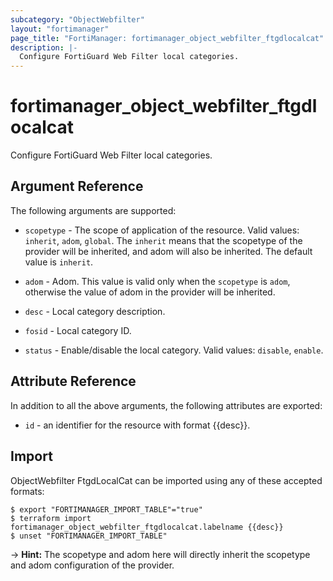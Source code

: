 ```yaml
---
subcategory: "ObjectWebfilter"
layout: "fortimanager"
page_title: "FortiManager: fortimanager_object_webfilter_ftgdlocalcat"
description: |-
  Configure FortiGuard Web Filter local categories.
---
```


# fortimanager_object_webfilter_ftgdlocalcat
Configure FortiGuard Web Filter local categories.

## Argument Reference


The following arguments are supported:

* `scopetype` - The scope of application of the resource. Valid values: `inherit`, `adom`, `global`. The `inherit` means that the scopetype of the provider will be inherited, and adom will also be inherited. The default value is `inherit`.
* `adom` - Adom. This value is valid only when the `scopetype` is `adom`, otherwise the value of adom in the provider will be inherited.

* `desc` - Local category description.
* `fosid` - Local category ID.
* `status` - Enable/disable the local category. Valid values: `disable`, `enable`.



## Attribute Reference

In addition to all the above arguments, the following attributes are exported:
* `id` - an identifier for the resource with format {{desc}}.

## Import

ObjectWebfilter FtgdLocalCat can be imported using any of these accepted formats:
```
$ export "FORTIMANAGER_IMPORT_TABLE"="true"
$ terraform import fortimanager_object_webfilter_ftgdlocalcat.labelname {{desc}}
$ unset "FORTIMANAGER_IMPORT_TABLE"
```
-> **Hint:** The scopetype and adom here will directly inherit the scopetype and adom configuration of the provider.
